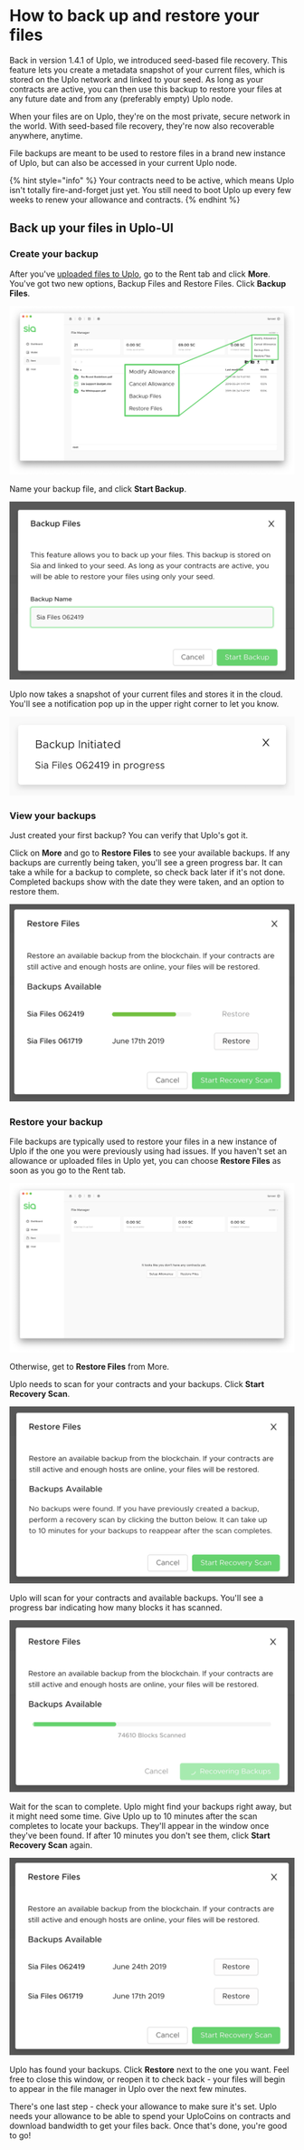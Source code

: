 # How to back up and restore your files

Back in version 1.4.1 of Uplo, we introduced seed-based file recovery. This feature lets you create a metadata snapshot of your current files, which is stored on the Uplo network and linked to your seed. As long as your contracts are active, you can then use this backup to restore your files at any future date and from any \(preferably empty\) Uplo node.

When your files are on Uplo, they're on the most private, secure network in the world. With seed-based file recovery, they're now also recoverable anywhere, anytime.

File backups are meant to be used to restore files in a brand new instance of Uplo, but can also be accessed in your current Uplo node.

{% hint style="info" %}
Your contracts need to be active, which means Uplo isn't totally fire-and-forget just yet. You still need to boot Uplo up every few weeks to renew your allowance and contracts.
{% endhint %}

## Back up your files in Uplo-UI

### **Create your backup**

After you've [uploaded files to Uplo](https://github.com/DavidMGilbert/uplo-support-docs/tree/7d49a88dcb3b035d374d7df410f395a22d2df2d1/renting/how-to-rent-storage-on-uplo.md), go to the Rent tab and click **More**. You've got two new options, Backup Files and Restore Files. Click **Backup Files**.

![](../.gitbook/assets/backup-1.png)

Name your backup file, and click **Start Backup**.

![](../.gitbook/assets/backup-2.png)

Uplo now takes a snapshot of your current files and stores it in the cloud. You'll see a notification pop up in the upper right corner to let you know.

![](../.gitbook/assets/backup-3.png)

### View your backups

Just created your first backup? You can verify that Uplo's got it.

Click on **More** and go to **Restore Files** to see your available backups. If any backups are currently being taken, you'll see a green progress bar. It can take a while for a backup to complete, so check back later if it's not done. Completed backups show with the date they were taken, and an option to restore them.

![](../.gitbook/assets/backup-4.png)

### Restore your backup

File backups are typically used to restore your files in a new instance of Uplo if the one you were previously using had issues. If you haven't set an allowance or uploaded files in Uplo yet, you can choose **Restore Files** as soon as you go to the Rent tab.

![](../.gitbook/assets/backup-5.png)

Otherwise, get to **Restore Files** from More.

Uplo needs to scan for your contracts and your backups. Click **Start Recovery Scan**.

![](../.gitbook/assets/backup-6.png)

Uplo will scan for your contracts and available backups. You'll see a progress bar indicating how many blocks it has scanned.

![](../.gitbook/assets/backup-7.png)

Wait for the scan to complete. Uplo might find your backups right away, but it might need some time. Give Uplo up to 10 minutes after the scan completes to locate your backups. They'll appear in the window once they've been found. If after 10 minutes you don't see them, click **Start Recovery Scan** again.

![](../.gitbook/assets/backup-8.png)

Uplo has found your backups. Click **Restore** next to the one you want. Feel free to close this window, or reopen it to check back - your files will begin to appear in the file manager in Uplo over the next few minutes.

There's one last step - check your allowance to make sure it's set. Uplo needs your allowance to be able to spend your UploCoins on contracts and download bandwidth to get your files back. Once that's done, you're good to go!

